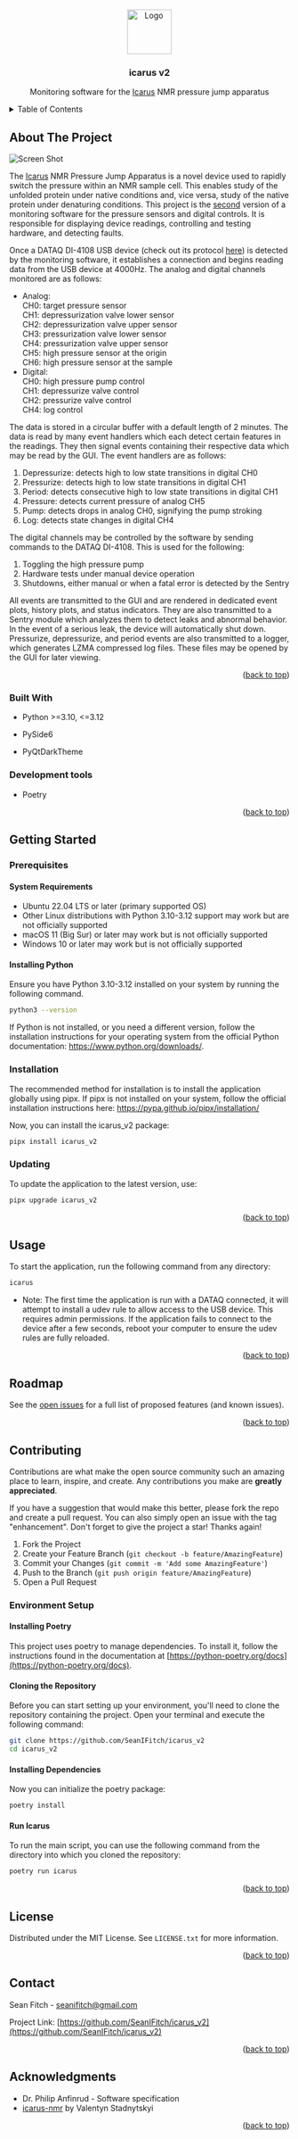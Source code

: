<a name="readme-top"></a>


<!-- PROJECT LOGO -->
<br />
<div align="center">
  <a href="https://github.com/SeanIFitch/icarus_v2">
	<img src="https://raw.githubusercontent.com/SeanIFitch/icarus_v2/main/src/icarus_v2/resources/wing.png" alt="Logo" width="80" height="80">
  </a>

<h3 align="center">icarus v2</h3>

  <p align="center">
    Monitoring software for the <a href="https://pubmed.ncbi.nlm.nih.gov/29666248/">Icarus</a> NMR pressure jump apparatus
  </p>
</div>



<!-- TABLE OF CONTENTS -->
<details>
  <summary>Table of Contents</summary>
  <ol>
    <li>
      <a href="#about-the-project">About The Project</a>
      <ul>
        <li><a href="#built-with">Built With</a></li>
      </ul>
    </li>
    <li>
      <a href="#getting-started">Getting Started</a>
      <ul>
        <li><a href="#prerequisites">Prerequisites</a></li>
        <li><a href="#installation">Installation</a></li>
      </ul>
    </li>
    <li><a href="#usage">Usage</a></li>
    <li><a href="#roadmap">Roadmap</a></li>
    <li><a href="#contributing">Contributing</a></li>
    <li><a href="#license">License</a></li>
    <li><a href="#contact">Contact</a></li>
    <li><a href="#acknowledgments">Acknowledgments</a></li>
  </ol>
</details>



<!-- ABOUT THE PROJECT -->
## About The Project

![Screen Shot](https://raw.githubusercontent.com/SeanIFitch/icarus_v2/main/src/icarus_v2/resources/app-screenshot.png)

The <a href="https://pubmed.ncbi.nlm.nih.gov/29666248/">Icarus</a> NMR Pressure Jump Apparatus is a novel device used to rapidly switch the pressure within an NMR sample cell. This enables study of the unfolded protein under native conditions and, vice versa, study of the native protein under denaturing conditions. This project is the <a href="https://github.com/vstadnytskyi/icarus-nmr">second</a> version of a monitoring software for the pressure sensors and digital controls. It is responsible for displaying device readings, controlling and testing hardware, and detecting faults. 

Once a DATAQ DI-4108 USB device (check out its protocol [here](https://www.dataq.com/resources/pdfs/misc/Dataq-Instruments-Protocol.pdf)) is detected by the monitoring software, it establishes a connection and begins reading data from the USB device at 4000Hz. The analog and digital channels monitored are as follows:
* Analog:\
	CH0: target pressure sensor\
	CH1: depressurization valve lower sensor\
	CH2: depressurization valve upper sensor\
	CH3: pressurization valve lower sensor\
	CH4: pressurization valve upper sensor\
	CH5: high pressure sensor at the origin\
	CH6: high pressure sensor at the sample
* Digital:\
	CH0: high pressure pump control\
	CH1: depressurize valve control\
	CH2: pressurize valve control\
	CH4: log control

The data is stored in a circular buffer with a default length of 2 minutes. The data is read by many event handlers which each detect certain features in the readings. They then signal events containing their respective data which may be read by the GUI. The event handlers are as follows:
1. Depressurize: detects high to low state transitions in digital CH0
2. Pressurize: detects high to low state transitions in digital CH1
3. Period: detects consecutive high to low state transitions in digital CH1
4. Pressure: detects current pressure of analog CH5
5. Pump: detects drops in analog CH0, signifying the pump stroking
6. Log: detects state changes in digital CH4

The digital channels may be controlled by the software by sending commands to the DATAQ DI-4108. This is used for the following:
1. Toggling the high pressure pump
2. Hardware tests under manual device operation
3. Shutdowns, either manual or when a fatal error is detected by the Sentry

All events are transmitted to the GUI and are rendered in dedicated event plots, history plots, and status indicators. They are also transmitted to a Sentry module which analyzes them to detect leaks and abnormal behavior. In the event of a serious leak, the device will automatically shut down. Pressurize, depressurize, and period events are also transmitted to a logger, which generates LZMA compressed log files. These files may be opened by the GUI for later viewing.


<p align="right">(<a href="#readme-top">back to top</a>)</p>



### Built With

* Python >=3.10, <=3.12

* PySide6

* PyQtDarkTheme


### Development tools

* Poetry

<p align="right">(<a href="#readme-top">back to top</a>)</p>



<!-- GETTING STARTED -->
## Getting Started

### Prerequisites

#### System Requirements
* Ubuntu 22.04 LTS or later (primary supported OS)
* Other Linux distributions with Python 3.10-3.12 support may work but are not officially supported
* macOS 11 (Big Sur) or later may work but is not officially supported
* Windows 10 or later may work but is not officially supported

#### Installing Python
Ensure you have Python 3.10-3.12 installed on your system by running the following command. 
```sh
python3 --version
```
If Python is not installed, or you need a different version, follow the installation instructions for your operating system from the official Python documentation: https://www.python.org/downloads/.

### Installation
The recommended method for installation is to install the application globally using pipx. If pipx is not installed on your system, follow the official installation instructions here: https://pypa.github.io/pipx/installation/

Now, you can install the icarus_v2 package:
```sh
pipx install icarus_v2
```

### Updating
To update the application to the latest version, use:
```sh
pipx upgrade icarus_v2
```

<p align="right">(<a href="#readme-top">back to top</a>)</p>


<!-- USAGE EXAMPLES -->
## Usage

To start the application, run the following command from any directory:
```sh
icarus
```
* Note: The first time the application is run with a DATAQ connected, it will attempt to install a udev rule to allow access to the USB device. This requires admin permissions. If the application fails to connect to the device after a few seconds, reboot your computer to ensure the udev rules are fully reloaded.

<p align="right">(<a href="#readme-top">back to top</a>)</p>



<!-- ROADMAP -->
## Roadmap

See the [open issues](https://github.com/SeanIFitch/icarus_v2/issues) for a full list of proposed features (and known issues).

<p align="right">(<a href="#readme-top">back to top</a>)</p>



<!-- CONTRIBUTING -->
## Contributing

Contributions are what make the open source community such an amazing place to learn, inspire, and create. Any contributions you make are **greatly appreciated**.

If you have a suggestion that would make this better, please fork the repo and create a pull request. You can also simply open an issue with the tag "enhancement".
Don't forget to give the project a star! Thanks again!

1. Fork the Project
2. Create your Feature Branch (`git checkout -b feature/AmazingFeature`)
3. Commit your Changes (`git commit -m 'Add some AmazingFeature'`)
4. Push to the Branch (`git push origin feature/AmazingFeature`)
5. Open a Pull Request

### Environment Setup
#### Installing Poetry
This project uses poetry to manage dependencies. To install it, follow the instructions found in the documentation at [https://python-poetry.org/docs](https://python-poetry.org/docs).

#### Cloning the Repository
Before you can start setting up your environment, you'll need to clone the repository containing the project. Open your terminal and execute the following command:
```sh
git clone https://github.com/SeanIFitch/icarus_v2
cd icarus_v2
```
#### Installing Dependencies
Now you can initialize the poetry package:
```sh
poetry install
```
#### Run Icarus
To run the main script, you can use the following command from the directory into which you cloned the repository:
```sh
poetry run icarus
```


<p align="right">(<a href="#readme-top">back to top</a>)</p>



<!-- LICENSE -->
## License

Distributed under the MIT License. See `LICENSE.txt` for more information.

<p align="right">(<a href="#readme-top">back to top</a>)</p>



<!-- CONTACT -->
## Contact

Sean Fitch - seanifitch@gmail.com

Project Link: [https://github.com/SeanIFitch/icarus_v2](https://github.com/SeanIFitch/icarus_v2)

<p align="right">(<a href="#readme-top">back to top</a>)</p>



<!-- ACKNOWLEDGMENTS -->
## Acknowledgments

* Dr. Philip Anfinrud - Software specification
* [icarus-nmr](https://github.com/vstadnytskyi/icarus-nmr) by Valentyn Stadnytskyi

<p align="right">(<a href="#readme-top">back to top</a>)</p>